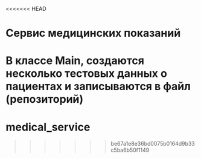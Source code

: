 <<<<<<< HEAD
# Сервис медицинских показаний

В классе Main, создаются несколько тестовых данных о пациентах и записываются в файл (репозиторий)
=======
# medical_service
>>>>>>> be67a1e8e36bd0075b0164d9b33c5ba6b50f1149
